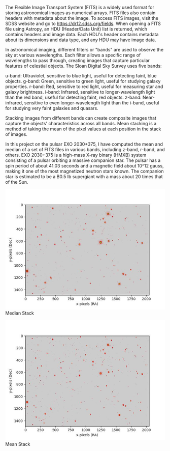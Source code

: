 The Flexible Image Transport System (FITS) is a widely used format for storing astronomical images as numerical arrays. FITS files also contain headers with metadata about the image. To access FITS images, visit the SDSS website and go to https://dr12.sdss.org/fields. When opening a FITS file using Astropy, an HDU (Header/Data Unit) list is returned, which contains headers and image data. Each HDU's header contains metadata about its dimensions and data type, and any HDU may have image data.

In astronomical imaging, different filters or "bands" are used to observe the sky at various wavelengths. Each filter allows a specific range of wavelengths to pass through, creating images that capture particular features of celestial objects. The Sloan Digital Sky Survey uses five bands:

u-band: Ultraviolet, sensitive to blue light, useful for detecting faint, blue objects.
g-band: Green, sensitive to green light, useful for studying galaxy properties.
r-band: Red, sensitive to red light, useful for measuring star and galaxy brightness.
i-band: Infrared, sensitive to longer-wavelength light than the red band, useful for detecting faint, red objects.
z-band: Near-infrared, sensitive to even longer-wavelength light than the i-band, useful for studying very faint galaxies and quasars.

Stacking images from different bands can create composite images that capture the objects' characteristics across all bands. Mean stacking is a method of taking the mean of the pixel values at each position in the stack of images.

In this project on the pulsar EXO 2030+375, I have computed the mean and median of a set of FITS files in various bands, including z-band, r-band, and others. EXO 2030+375 is a high-mass X-ray binary (HMXB) system consisting of a pulsar orbiting a massive companion star. The pulsar has a spin period of about 41.03 seconds and a magnetic field about 10^12 gauss, making it one of the most magnetized neutron stars known. The companion star is estimated to be a B0.5 Ib supergiant with a mass about 20 times that of the Sun.

                                            
![My Image](https://github.com/arijeetnath12/Data-driven-astronomy-with-Python/blob/689872ea72d12debb72f2f28b78bf362d1a9d020/EXO2030+375%20Pulsar/medianstack.jpeg)
                                                                  Median Stack

![My Image](https://github.com/arijeetnath12/Data-driven-astronomy-with-Python/blob/70e612bd51752784d47dc21c01d47ece9f37a793/EXO2030+375%20Pulsar/meanstack.jpeg)
                      Mean Stack
